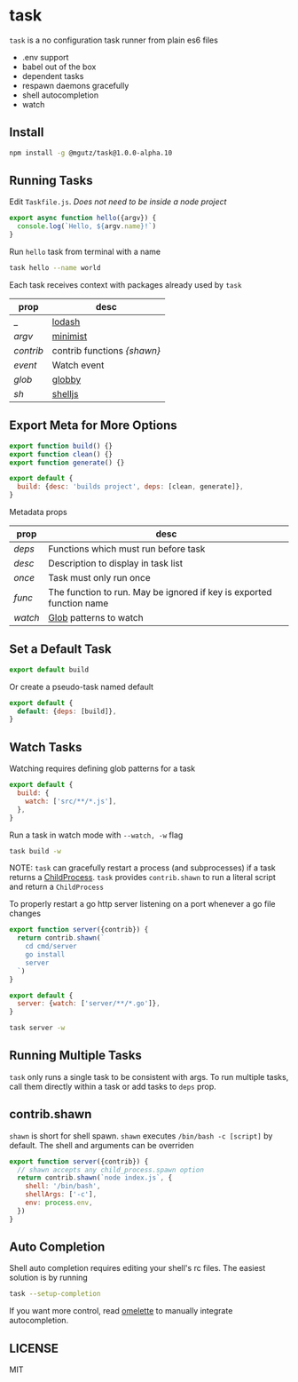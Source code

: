 # task

`task` is a no configuration task runner from plain es6 files

* .env support
* babel out of the box
* dependent tasks
* respawn daemons gracefully
* shell autocompletion
* watch

## Install

```sh
npm install -g @mgutz/task@1.0.0-alpha.10
```

## Running Tasks

Edit `Taskfile.js`. _Does not need to be inside a node project_

```js
export async function hello({argv}) {
  console.log(`Hello, ${argv.name}!`)
}
```

Run `hello` task from terminal with a name

```sh
task hello --name world
```

Each task receives context with packages already used by `task`

| prop      | desc                                             |
| --------- | ------------------------------------------------ |
| \_        | [lodash](https://lodash.com/docs)                |
| _argv_    | [minimist](https://github.com/substack/minimist) |
| _contrib_ | contrib functions _{shawn}_                      |
| _event_   | Watch event                                      |
| _glob_    | [globby](https://github.com/sindresorhus/globby) |
| _sh_      | [shelljs](http://documentup.com/shelljs/shelljs) |

## Export Meta for More Options

```js
export function build() {}
export function clean() {}
export function generate() {}

export default {
  build: {desc: 'builds project', deps: [clean, generate]},
}
```

Metadata props

| prop    | desc                                                                 |
| ------- | -------------------------------------------------------------------- |
| _deps_  | Functions which must run before task                                 |
| _desc_  | Description to display in task list                                  |
| _once_  | Task must only run once                                              |
| _func_  | The function to run. May be ignored if key is exported function name |
| _watch_ | [Glob](https://github.com/micromatch/anymatch) patterns to watch     |

## Set a Default Task

```js
export default build
```

Or create a pseudo-task named default

```js
export default {
  default: {deps: [build]},
}
```

## Watch Tasks

Watching requires defining glob patterns for a task

```js
export default {
  build: {
    watch: ['src/**/*.js'],
  },
}
```

Run a task in watch mode with `--watch, -w` flag

```sh
task build -w
```

NOTE: `task` can gracefully restart a process (and subprocesses) if a task returns a
[ChildProcess](https://nodejs.org/api/child_process.html#child_process_class_childprocess).
`task` provides `contrib.shawn` to run a literal script and return a `ChildProcess`

To properly restart a go http server listening on a port whenever a go file
changes

```js
export function server({contrib}) {
  return contrib.shawn(`
    cd cmd/server
    go install
    server
  `)
}

export default {
  server: {watch: ['server/**/*.go']},
}
```

```sh
task server -w
```

## Running Multiple Tasks

`task` only runs a single task to be consistent with args. To run multiple tasks,
call them directly within a task or add tasks to `deps` prop.

## contrib.shawn

`shawn` is short for shell spawn. `shawn` executes `/bin/bash -c [script]` by
default. The shell and arguments can be overriden

```js
export function server({contrib}) {
  // shawn accepts any child_process.spawn option
  return contrib.shawn(`node index.js`, {
    shell: '/bin/bash',
    shellArgs: ['-c'],
    env: process.env,
  })
}
```

## Auto Completion

Shell auto completion requires editing your shell's rc files. The easiest
solution is by running

```sh
task --setup-completion
```

If you want more control, read [omelette](https://github.com/f/omelette#manual-install)
to manually integrate autocompletion.

## LICENSE

MIT
